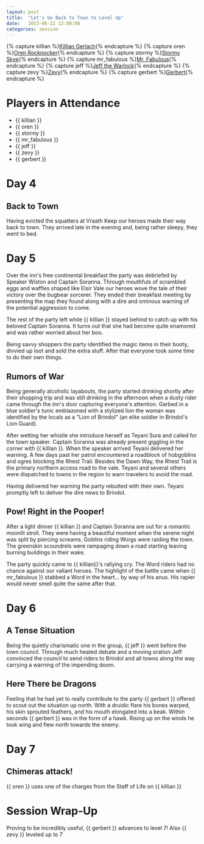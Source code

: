 ```yaml
---
layout: post
title:  "Let's Go Back to Town to Level Up"
date:   2013-06-22 13:00:00
categories: session
---
```

{% capture killian %}[Killian Gerlach]({{site.baseurl}}/party/killian_gerlach.html){% endcapture %}
{% capture oren %}[Oren Rocknocker]({{site.baseurl}}/party/oren_rocknocker.html){% endcapture %}
{% capture stormy %}[Stormy Skye]({{site.baseurl}}/party/stormy_skye.html){% endcapture %}
{% capture mr_fabulous %}[Mr. Fabulous]({{site.baseurl}}/party/mr_fabulous.html){% endcapture %}
{% capture jeff %}[Jeff the Warlock]({{site.baseurl}}/party/jeff_the_warlock.html){% endcapture %}
{% capture zevy %}[Zevy]({{site.baseurl}}/party/zevy.html){% endcapture %}
{% capture gerbert %}[Gerbert]({{site.baseurl}}/party/gerbert_greystone.html){% endcapture %}

# Players in Attendance
* {{ killian }}
* {{ oren }}
* {{ stormy }}
* {{ mr_fabulous }}
* {{ jeff }}
* {{ zevy }}
* {{ gerbert }}

# Day 4
## Back to Town
Having evicted the squatters at Vraath Keep our heroes made their way back to town. They arrived late in the evening and, being rather sleepy, they went to bed.

# Day 5
Over the inn's free continental breakfast the party was debriefed by Speaker Wiston and Captain Soranna. Through mouthfuls of scrambled eggs and waffles shaped like Elsir Vale our heroes wove the tale of their victory over the bugbear sorcerer. They ended their breakfast meeting by presenting the map they found along with a dire and ominous warning of the potential aggression to come.

The rest of the party left while {{ killian }} stayed behind to catch up with his beloved Captain Soranna. It turns out that she had become quite enamored and was rather worried about her boo.

Being savvy shoppers the party identified the magic items in their booty, divvied up loot and sold the extra stuff. After that everyone took some time to do their own things.

## Rumors of War
Being generally alcoholic layabouts, the party started drinking shortly after their shopping trip and was still drinking in the afternoon when a dusty rider came through the inn's door capturing everyone's attention. Garbed in a blue soldier's tunic emblazoned with a stylized lion the woman was identified by the locals as a "Lion of Brindol" (an elite soldier in Brindol's Lion Guard).

After wetting her whistle she introduce herself as Teyani Sura and called for the town speaker. Captain Soranna was already present giggling in the corner with {{ killian }}. When the speaker arrived Teyani delivered her warning. A few days past her patrol encountered a roadblock of hobgoblins and ogres blocking the Rhest Trail. Besides the Dawn Way, the Rhest Trail is the primary northern access road to the vale. Teyani and several others were dispatched to towns in the region to warn travelers to avoid the road.

Having delivered her warning the party rebutted with their own. Teyani promptly left to deliver the dire news to Brindol.

## Pow! Right in the Pooper!
After a light dinner {{ killian }} and Captain Soranna are out for a romantic moonlit stroll. They were having a beautiful moment when the serene night was split by piercing screams. Goblins riding Worgs were raiding the town. The greenskin scoundrels were rampaging down a road starting leaving burning buildings in their wake.

The party quickly came to {{ killian}}'s rallying cry. The Word riders had no chance against our valiant heroes. The highlight of the battle came when {{ mr_fabulous }} stabbed a Word in the heart... by way of his anus. His rapier would never smell quite the same after that.

# Day 6
## A Tense Situation
Being the quietly charismatic one in the group, {{ jeff }} went before the town council. Through much heated debate and a moving oration Jeff convinced the council to send riders to Brindol and all towns along the way carrying a warning of the impending doom.

## Here There be Dragons
Feeling that he had yet to really contribute to the party {{ gerbert }} offered to scout out the situation up north. With a druidic flare his bones warped, his skin sprouted feathers, and his mouth elongated into a beak. Within seconds {{ gerbert }} was in the form of a hawk. Rising up on the winds he took wing and flew north towards the enemy.

# Day 7
## Chimeras attack!
{{ oren }} uses one of the charges from the Staff of Life on {{ killian }}

# Session Wrap-Up
Proving to be incredibly useful, {{ gerbert }} advances to level 7!
Also {{ zevy }} leveled up to 7
